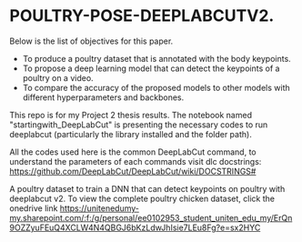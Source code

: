 # POULTRY-POSE-DEEPLABCUTV2.

Below is the list of objectives for this paper.
- To produce a poultry dataset that is annotated with the body keypoints.
- To propose a deep learning model that can detect the keypoints of a poultry
on a video.
- To compare the accuracy of the proposed models to other models with
different hyperparameters and backbones.


This repo is for my Project 2 thesis results.
The notebook named "startingwith_DeepLabCut" is presenting the necessary codes to run deeplabcut (particularly the library installed and the folder path).


All the codes used here is the common DeepLabCut command, to understand the parameters of each commands visit dlc docstrings: https://github.com/DeepLabCut/DeepLabCut/wiki/DOCSTRINGS#


A poultry dataset to train a DNN that can detect keypoints on poultry with deeplabcut v2.
To view the complete poultry chicken dataset, click the onedrive link 
https://unitenedumy-my.sharepoint.com/:f:/g/personal/ee0102953_student_uniten_edu_my/ErQn9OZZyuFEuQ4XCLW4N4QBGJ6bKzLdwJhIsie7LEu8Fg?e=sx2HYC
